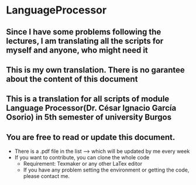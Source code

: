 # LanguageProcessor
## Since I have some problems following the lectures, I am translating all the scripts for myself and anyone, who might need it
## This is my own translation. There is no garantee about the content of this document
## This is a translation for all scripts of module Language Processor(Dr. César Ignacio García Osorio) in 5th semester of university Burgos
## You are free to read or update this document.
- There is a .pdf file in the list --> which will be updated by me every week
- If you want to contribute, you can clone the whole code
  - Requirement: Texmaker or any other LaTex editor
  - If you have any problem setting the environment or getting the code, please contact me.
